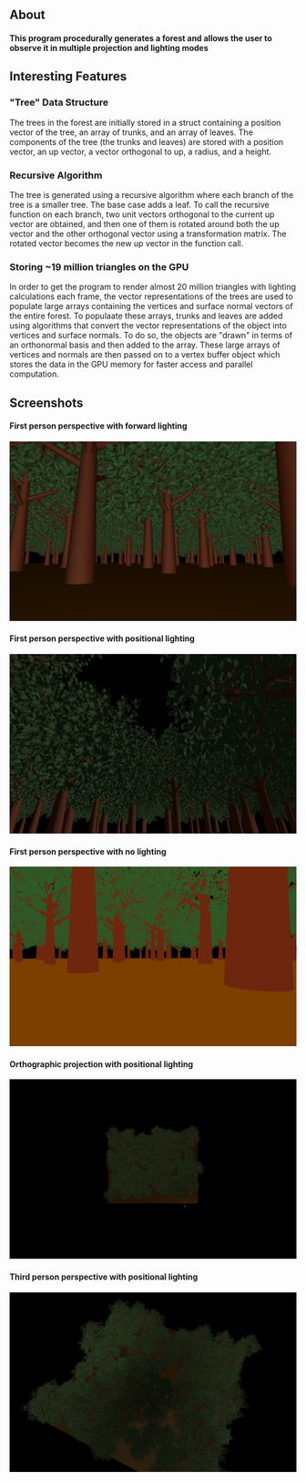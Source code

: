## About

#### This program procedurally generates a forest and allows the user to observe it in multiple projection and lighting modes

## Interesting Features

### "Tree" Data Structure

The trees in the forest are initially stored in a struct containing a position vector of the tree, an array of trunks, and an array of leaves. The components of the tree (the trunks and leaves) are stored with a position vector, an up vector, a vector orthogonal to up, a radius, and a height.

### Recursive Algorithm

The tree is generated using a recursive algorithm where each branch of the tree is a smaller tree. The base case adds a leaf. To call the recursive function on each branch, two unit vectors orthogonal to the current up vector are obtained, and then one of them is rotated around both the up vector and the other orthogonal vector using a transformation matrix. The rotated vector becomes the new up vector in the function call.

### Storing ~19 million triangles on the GPU

In order to get the program to render almost 20 million triangles with lighting calculations each frame, the vector representations of the trees are used to populate large arrays containing the vertices and surface normal vectors of the entire forest. To populaate these arrays, trunks and leaves are added using algorithms that convert the vector representations of the object into vertices and surface normals. To do so, the objects are "drawn" in terms of an orthonormal basis and then added to the array. These large arrays of vertices and normals are then passed on to a vertex buffer object which stores the data in the GPU memory for faster access and parallel computation.


## Screenshots

#### First person perspective with forward lighting
![Image1](Screenshots/image1.png)

#### First person perspective with positional lighting
![Image2](Screenshots/image2.png)

#### First person perspective with no lighting
![Image3](Screenshots/image3.png)

#### Orthographic projection with positional lighting
![Image4](Screenshots/image4.png)

#### Third person perspective with positional lighting
![Image5](Screenshots/image5.png)
